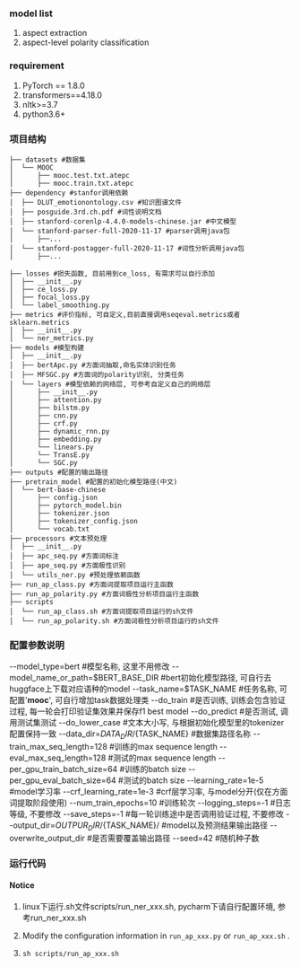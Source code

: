 ### model list

1. aspect extraction
2. aspect-level polarity classification

### requirement

1. PyTorch == 1.8.0
2. transformers==4.18.0
3. nltk>=3.7
4. python3.6+

### 项目结构
```
├── datasets #数据集
│  └── MOOC
│      ├── mooc.test.txt.atepc
│      ├── mooc.train.txt.atepc
├── dependency #stanfor调用依赖
│  ├── DLUT_emotionontology.csv #知识图谱文件
│  ├── posguide.3rd.ch.pdf #词性说明文档
│  ├── stanford-corenlp-4.4.0-models-chinese.jar #中文模型
│  └── stanford-parser-full-2020-11-17 #parser调用java包
│      ├──...
│  └── stanford-postagger-full-2020-11-17 #词性分析调用java包
│      ├──...

├── losses #损失函数, 目前用到ce_loss, 有需求可以自行添加
│  ├── __init__.py
│  ├── ce_loss.py
│  ├── focal_loss.py
│  └── label_smoothing.py
├── metrics #评价指标, 可自定义,目前直接调用seqeval.metrics或者sklearn.metrics
│  ├── __init__.py
│  └── ner_metrics.py
├── models #模型构建 
│  ├── __init__.py
│  ├── bertApc.py #方面词抽取,命名实体识别任务
│  ├── MFSGC.py #方面词的polarity识别, 分类任务
│  └── layers #模型依赖的网络层, 可参考自定义自己的网络层
│      ├── __init__.py
│      ├── attention.py
│      ├── bilstm.py
│      ├── cnn.py
│      ├── crf.py
│      ├── dynamic_rnn.py
│      ├── embedding.py
│      └── linears.py
│      └── TransE.py
│      └── SGC.py
├── outputs #配置的输出路径
├── pretrain_model #配置的初始化模型路径(中文)
│  └── bert-base-chinese
│      ├── config.json
│      ├── pytorch_model.bin
│      ├── tokenizer.json
│      ├── tokenizer_config.json
│      └── vocab.txt
├── processors #文本预处理
│  ├── __init__.py
│  ├── apc_seq.py #方面词标注
│  ├── ape_seq.py #方面极性识别
│  └── utils_ner.py #预处理依赖函数
├── run_ap_class.py #方面词提取项目运行主函数
├── run_ap_polarity.py #方面词极性分析项目运行主函数
├── scripts
│  └── run_ap_class.sh #方面词提取项目运行的sh文件
│  └── run_ap_polarity.sh #方面词极性分析项目运行的sh文件

```


### 配置参数说明
  --model_type=bert #模型名称, 这里不用修改
  --model_name_or_path=$BERT_BASE_DIR #bert初始化模型路径, 可自行去huggface上下载对应语种的model
  --task_name=$TASK_NAME #任务名称, 可配置'**mooc**', 可自行增加task数据处理类
  --do_train #是否训练, 训练会包含验证过程, 每一轮会打印验证集效果并保存f1 best model
  --do_predict  #是否测试, 调用测试集测试
  --do_lower_case #文本大小写, 与根据初始化模型里的tokenizer配置保持一致
  --data_dir=$DATA_DIR/${TASK_NAME} #数据集路径名称
  --train_max_seq_length=128 #训练的max sequence length
  --eval_max_seq_length=128 #测试的max sequence length
  --per_gpu_train_batch_size=64 #训练的batch size
  --per_gpu_eval_batch_size=64  #测试的batch size
  --learning_rate=1e-5 #model学习率
  --crf_learning_rate=1e-3 #crf层学习率, 与model分开(仅在方面词提取阶段使用)
  --num_train_epochs=10  #训练轮次
  --logging_steps=-1 #日志等级, 不要修改
  --save_steps=-1 #每一轮训练途中是否调用验证过程, 不要修改
  --output_dir=$OUTPUR_DIR/${TASK_NAME}/ #model以及预测结果输出路径
  --overwrite_output_dir #是否需要覆盖输出路径
  --seed=42 #随机种子数

### 运行代码
#### Notice
1. linux下运行.sh文件scripts/run_ner_xxx.sh, pycharm下请自行配置环境, 参考run_ner_xxx.sh

2. Modify the configuration information in `run_ap_xxx.py` or `run_ap_xxx.sh` .

3. `sh scripts/run_ap_xxx.sh`